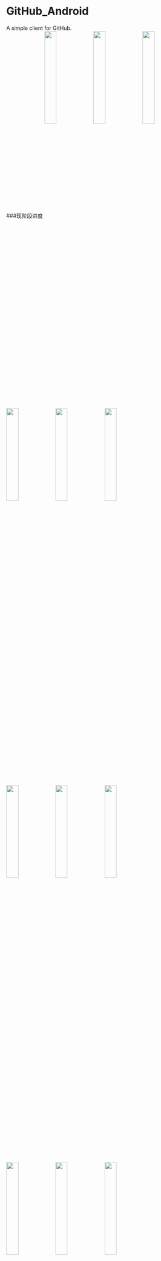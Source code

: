 # GitHub_Android
A simple client for GitHub.
<br/>
###现阶段进度
<img src="https://github.com/zpauly/GitHub_Android/blob/master/screenshots/screenshot0.png" width = "25%" height = "25%" align=center />
<img src="https://github.com/zpauly/GitHub_Android/blob/master/screenshots/screenshot1.png" width = "25%" height = "25%" align=center />
<img src="https://github.com/zpauly/GitHub_Android/blob/master/screenshots/screenshot2.png" width = "25%" height = "25%" align=center />
<br/>
<br/>
<img src="https://github.com/zpauly/GitHub_Android/blob/master/screenshots/screenshot3.png" width = "25%" height = "25%" align=center />
<img src="https://github.com/zpauly/GitHub_Android/blob/master/screenshots/screenshot4.png" width = "25%" height = "25%" align=center />
<img src="https://github.com/zpauly/GitHub_Android/blob/master/screenshots/screenshot5.png" width = "25%" height = "25%" align=center />
<br/>
<br/>
<img src="https://github.com/zpauly/GitHub_Android/blob/master/screenshots/screenshot6.png" width = "25%" height = "25%" align=center />
<img src="https://github.com/zpauly/GitHub_Android/blob/master/screenshots/screenshot7.png" width = "25%" height = "25%" align=center />
<img src="https://github.com/zpauly/GitHub_Android/blob/master/screenshots/screenshot8.png" width = "25%" height = "25%" align=center />
<br/>
<br/>
<img src="https://github.com/zpauly/GitHub_Android/blob/master/screenshots/screenshot9.png" width = "25%" height = "25%" align=center />
<img src="https://github.com/zpauly/GitHub_Android/blob/master/screenshots/screenshot10.png" width = "25%" height = "25%" align=center />
<img src="https://github.com/zpauly/GitHub_Android/blob/master/screenshots/screenshot11.png" width = "25%" height = "25%" align=center />
<br/>
<br/>
<img src="https://github.com/zpauly/GitHub_Android/blob/master/screenshots/screenshot12.png" width = "25%" height = "25%" align=center />
<img src="https://github.com/zpauly/GitHub_Android/blob/master/screenshots/screenshot13.png" width = "25%" height = "25%" align=center />
<img src="https://github.com/zpauly/GitHub_Android/blob/master/screenshots/screenshot14.png" width = "25%" height = "25%" align=center />
